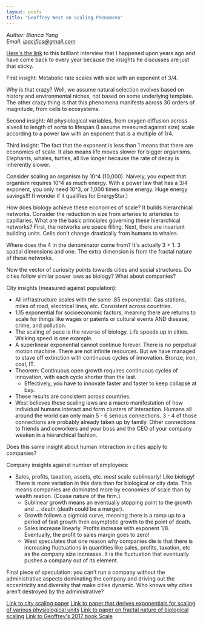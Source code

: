 ```yaml
---
layout: posts
title: "Geoffrey West on Scaling Phenomena"
---
```

*Author: Bianca Yang*<br>
*Email: <a href="mailto:ipacifics@gmail.com?subject=Hello from the XDRT Blog">ipacifics@gmail.com</a>*<br>


[Here's the link](https://www.edge.org/conversation/geoffrey_west-why-cities-keep-growing-corporations-and-people-always-die-and-life-gets)
to this brilliant interview that I happened upon years ago and have come back
to every year because the insights he discusses are just that sticky.

First insight: Metabolic rate scales with size with an exponent of 3/4.

Why is that crazy? Well, we assume natural selection evolves based on history
and environmental niches, not based on some underlying template. The other crazy
thing is that this phenomena manifests across 30 orders of magnitude, from cells
to ecosystems.

Second insight: All physiological variables, from oxygen diffusion across
alveoli to length of aorta to lifespan (I assume measured against size) scale
according to a power law with an exponent that is a multiple of 1/4.

Third insight: The fact that the exponent is less than 1 means that there are
economies of scale. It also means life moves slower for bigger organisms.
Elephants, whales, turtles, all live longer because the rate of decay is
inherently slower.

Consider scaling an organism by 10^4 (10,000). Naively, you expect that organism
requires 10^4 as much energy. With a power law that has a 3/4 exponent, you only
need 10^3, or 1,000 times more energy. Huge energy savings!!! (I wonder if it
qualifies for EnergyStar.)

How does biology achieve these economies of scale? It builds hierarchical
networks. Consider the reduction in size from arteries to arterioles to
capillaries. What are the basic principles governing these hierarchical
networks? First, the networks are space filling. Next, there are invariant
building units. Cells don't change drastically from humans to whales.

Where does the 4 in the denominator come from? It's actually 3 + 1. 3 spatial
dimensions and one. The extra dimension is from the fractal nature of these
networks.

Now the vector of curiosity points towards cities and social structures. Do
cities follow similar power laws as biology? What about companies?

City insights (measured against population):
* All infrastructure scales with the same .85 exponential. Gas stations, miles
of road, electrical lines, etc. Consistent across countries.
* 1.15 exponential for socioeconomic factors, meaning there are returns to scale
for things like wages or patents or cultural events AND disease, crime, and
pollution.
* The scaling of pace is the reverse of biology. Life speeds up in cities.
Walking speed is one example.
* A superlinear exponential cannot continue forever. There is no perpetual
motion machine. There are not infinite resources. But we have managed to stave
off extinction with continuous cycles of innovation. Bronze, iron, coal, IT.
* Theorem: Continuous open growth requires continuous cycles of innovation, with
each cycle shorter than the last.
  * Effectively, you have to innovate faster and faster to keep collapse at bay.
* These results are consistent across countries.
* West believes these scaling laws are a macro manifestation of how individual
humans interact and form clusters of interaction. Humans all around the world
can only main 5 - 6 serious connections. 3 - 4 of those connections are probably
already taken up by family. Other connections to friends and coworkers and your
boss and the CEO of your company weaken in a hierarchical fashion.

Does this same insight about human interaction in cities apply to companies?

Company insights against number of employees:
* Sales, profits, taxation, assets, etc. *most* scale sublinearly! Like biology!
There is more variation in this data than for biological or city data. This
means companies are dominated more by economies of scale than by wealth
reation. (Coase nature of the firm.)
  * Sublinear growth means an eventually stopping point to the growth and ...
  death (death could be a merger).
  * Growth follows a sigmoid curve, meaning there is a ramp up to a period of
  fast growth then asymptotic growth to the point of death.
  * Sales increase linearly. Profits increase with exponent 1/8. Eventually,
  the profit to sales margin goes to zero!
  * West speculates that one reason why companies die is that there is
  increasing fluctuations in quantities like sales, profits, taxation, etc as
  the company size increases. It is the fluctuation that eventually pushes a
  company out of its element.

Final piece of speculation: you can't run a company without the administrative
aspects dominating the company and driving out the eccentricity and diversity
that make cities dynamic. Who knows why cities aren't destroyed by the
administrative?

[Link to city scaling paper](https://www.pnas.org/content/pnas/104/17/7301.full.pdf)
[Link to paper that derives exponentials for scaling of various physiological units](https://www.astro.princeton.edu/~burrows/classes/542/papers/Lachlan.West_Brown_Enquist_1997.pdf)
[Link to paper on fractal nature of biological scaling](https://pdfs.semanticscholar.org/1666/fad6fbd651cada1d4ad8eb5831d7f5fbafb0.pdf)
[Link to Geoffrey's 2017 book Scale](https://www.amazon.com/Scale-Universal-Innovation-Sustainability-Organisms/dp/1594205582)

